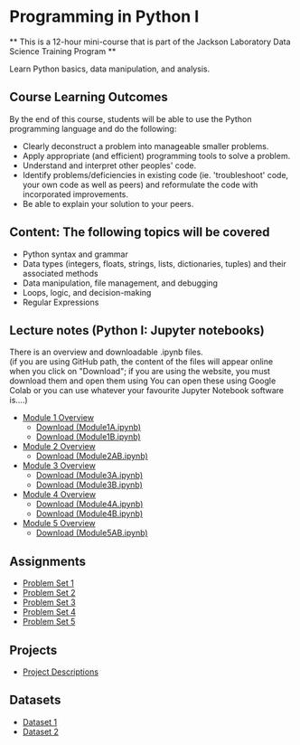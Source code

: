 # Programming in Python I

** This is a 12-hour mini-course that is part of the Jackson Laboratory Data Science Training Program ** 

Learn Python basics, data manipulation, and analysis.

## Course Learning Outcomes  
By the end of this course, students will be able to use the Python programming language and do the following:
- Clearly deconstruct a problem into manageable smaller problems.
- Apply appropriate (and efficient) programming tools to solve a problem.
- Understand and interpret other peoples' code.
- Identify problems/deficiencies in existing code (ie. 'troubleshoot' code, your own code as well as peers) and reformulate the code with incorporated improvements.
- Be able to explain your solution to your peers.

## Content: The following topics will be covered
- Python syntax and grammar
- Data types (integers, floats, strings, lists, dictionaries, tuples) and their associated methods
- Data manipulation, file management, and debugging
- Loops, logic, and decision-making
- Regular Expressions
  
## Lecture notes (Python I: Jupyter notebooks)
There is an overview and downloadable .ipynb files.  
(if you are using GitHub path, the content of the files will appear online when you click on "Download"; if you are using the website, you must download them and open them using You can open these using Google Colab or you can use whatever your favourite Jupyter Notebook software is....)
- [Module 1 Overview](course_content_jupyter_notebooks/Module_1.md)
  - <a href = "course_content_jupyter_notebooks/Module1A.ipynb" download>Download (Module1A.ipynb)<a>
  - <a href = "course_content_jupyter_notebooks/Module1B.ipynb" download>Download (Module1B.ipynb)<a>
- [Module 2 Overview](course_content_jupyter_notebooks/Module_2.md)
  - <a href = "course_content_jupyter_notebooks/Module2AB_2025NEW.ipynb" download>Download (Module2AB.ipynb)<a>
- [Module 3 Overview](course_content_jupyter_notebooks/Module_3.md)
  - <a href = "course_content_jupyter_notebooks/Module3A_2025NEW.ipynb" download>Download (Module3A.ipynb)<a>
  - <a href = "course_content_jupyter_notebooks/Module3B_2025NEW.ipynb" download>Download (Module3B.ipynb)<a>
- [Module 4 Overview](course_content_jupyter_notebooks/Module_4.md)
  - <a href = "course_content_jupyter_notebooks/Module4A_2025NEW.ipynb" download>Download (Module4A.ipynb)<a>
  - <a href = "course_content_jupyter_notebooks/Module4B_2025NEW.ipynb" download>Download (Module4B.ipynb)<a>
- [Module 5 Overview](course_content_jupyter_notebooks/Module_5.md)
  - <a href = "course_content_jupyter_notebooks/Module5AB_2025NEW.ipynb" download>Download (Module5AB.ipynb)<a>
  
## Assignments
- [Problem Set 1](assignments/problem_set1.md)
- [Problem Set 2](assignments/problem_set2.md)
- [Problem Set 3](assignments/problem_set3.md)
- [Problem Set 4](assignments/problem_set4.md)
- [Problem Set 5](assignments/problem_set5.md)

## Projects
- [Project Descriptions](projects/descriptions.md)

## Datasets
- [Dataset 1](datasets/dataset1.csv)
- [Dataset 2](datasets/dataset2.csv)
